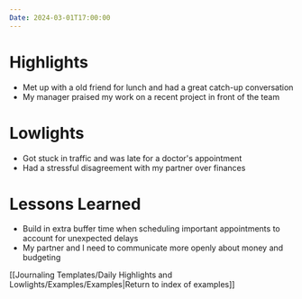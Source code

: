 ```yaml
---
Date: 2024-03-01T17:00:00
---
```


# Highlights

- Met up with a old friend for lunch and had a great catch-up conversation
- My manager praised my work on a recent project in front of the team

# Lowlights

- Got stuck in traffic and was late for a doctor's appointment
- Had a stressful disagreement with my partner over finances

# Lessons Learned

- Build in extra buffer time when scheduling important appointments to account for unexpected delays
- My partner and I need to communicate more openly about money and budgeting

[[Journaling Templates/Daily Highlights and Lowlights/Examples/Examples|Return to index of examples]]